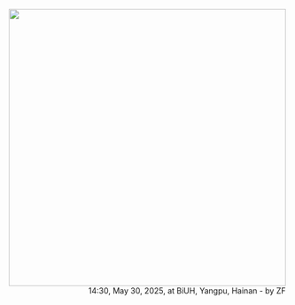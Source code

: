 
<p align="right">
  <img src="https://www.biuh-dt.com/img/biuh_building.jpg" width="500">
  <br>
  14:30, May 30, 2025, at BiUH, Yangpu, Hainan - by ZF
</p>


